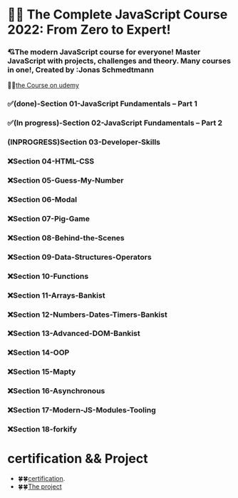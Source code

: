 # 🤍🤍 The Complete JavaScript Course 2022: From Zero to Expert!

### 💘The modern JavaScript course for everyone! Master JavaScript with projects, challenges and theory. Many courses in one!, Created by :Jonas Schmedtmann

🐳🐳[the Course on udemy](https://www.udemy.com/course/the-complete-javascript-course/)

### ✅(done)-Section 01-JavaScript Fundamentals – Part 1

### ✅(In progress)-Section 02-JavaScript Fundamentals – Part 2

### (INPROGRESS)Section 03-Developer-Skills

### ❌Section 04-HTML-CSS

### ❌Section 05-Guess-My-Number

### ❌Section 06-Modal

### ❌Section 07-Pig-Game

### ❌Section 08-Behind-the-Scenes

### ❌Section 09-Data-Structures-Operators

### ❌Section 10-Functions

### ❌Section 11-Arrays-Bankist

### ❌Section 12-Numbers-Dates-Timers-Bankist

### ❌Section 13-Advanced-DOM-Bankist

### ❌Section 14-OOP

### ❌Section 15-Mapty

### ❌Section 16-Asynchronous

### ❌Section 17-Modern-JS-Modules-Tooling

### ❌Section 18-forkify

# certification && Project

- 🍀🍀[certification]().
- 🍀🍀[The project ]()
